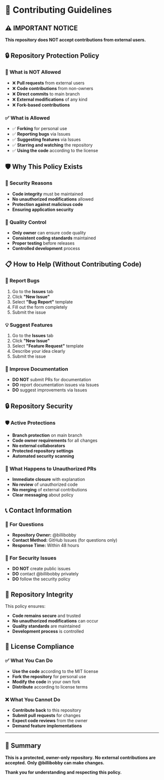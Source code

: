# 🚫 Contributing Guidelines

## ⚠️ **IMPORTANT NOTICE**

**This repository does NOT accept contributions from external users.**

## 🔒 **Repository Protection Policy**

### 🚫 **What is NOT Allowed**
- ❌ **Pull requests** from external users
- ❌ **Code contributions** from non-owners
- ❌ **Direct commits** to main branch
- ❌ **External modifications** of any kind
- ❌ **Fork-based contributions**

### ✅ **What is Allowed**
- ✅ **Forking** for personal use
- ✅ **Reporting bugs** via Issues
- ✅ **Suggesting features** via Issues
- ✅ **Starring and watching** the repository
- ✅ **Using the code** according to the license

## 🛡️ **Why This Policy Exists**

### 🔐 **Security Reasons**
- **Code integrity** must be maintained
- **No unauthorized modifications** allowed
- **Protection against malicious code**
- **Ensuring application security**

### 🎯 **Quality Control**
- **Only owner** can ensure code quality
- **Consistent coding standards** maintained
- **Proper testing** before releases
- **Controlled development** process

## 📋 **How to Help (Without Contributing Code)**

### 🐛 **Report Bugs**
1. Go to the **Issues** tab
2. Click **"New Issue"**
3. Select **"Bug Report"** template
4. Fill out the form completely
5. Submit the issue

### 💡 **Suggest Features**
1. Go to the **Issues** tab
2. Click **"New Issue"**
3. Select **"Feature Request"** template
4. Describe your idea clearly
5. Submit the issue

### 📖 **Improve Documentation**
- **DO NOT** submit PRs for documentation
- **DO** report documentation issues via Issues
- **DO** suggest improvements via Issues

## 🔒 **Repository Security**

### 🛡️ **Active Protections**
- **Branch protection** on main branch
- **Code owner requirements** for all changes
- **No external collaborators**
- **Protected repository settings**
- **Automated security scanning**

### 🚫 **What Happens to Unauthorized PRs**
- **Immediate closure** with explanation
- **No review** of unauthorized code
- **No merging** of external contributions
- **Clear messaging** about policy

## 📞 **Contact Information**

### 🎯 **For Questions**
- **Repository Owner:** @billibobby
- **Contact Method:** GitHub Issues (for questions only)
- **Response Time:** Within 48 hours

### 🚨 **For Security Issues**
- **DO NOT** create public issues
- **DO** contact @billibobby privately
- **DO** follow the security policy

## 🔐 **Repository Integrity**

This policy ensures:
- **Code remains secure** and trusted
- **No unauthorized modifications** can occur
- **Quality standards** are maintained
- **Development process** is controlled

## 📜 **License Compliance**

### ✅ **What You Can Do**
- **Use the code** according to the MIT license
- **Fork the repository** for personal use
- **Modify the code** in your own fork
- **Distribute** according to license terms

### ❌ **What You Cannot Do**
- **Contribute back** to this repository
- **Submit pull requests** for changes
- **Expect code reviews** from the owner
- **Demand feature implementations**

---

## 🎯 **Summary**

**This is a protected, owner-only repository.**
**No external contributions are accepted.**
**Only @billibobby can make changes.**

**Thank you for understanding and respecting this policy.** 